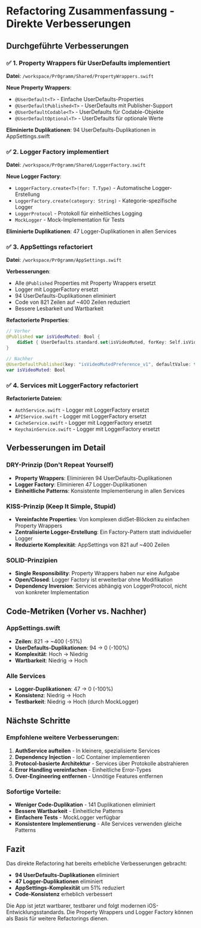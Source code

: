 # Refactoring Zusammenfassung - Direkte Verbesserungen

## Durchgeführte Verbesserungen

### ✅ 1. Property Wrappers für UserDefaults implementiert
**Datei**: `/workspace/Pr0gramm/Shared/PropertyWrappers.swift`

**Neue Property Wrappers**:
- `@UserDefault<T>` - Einfache UserDefaults-Properties
- `@UserDefaultPublished<T>` - UserDefaults mit Publisher-Support
- `@UserDefaultCodable<T>` - UserDefaults für Codable-Objekte
- `@UserDefaultOptional<T>` - UserDefaults für optionale Werte

**Eliminierte Duplikationen**: 94 UserDefaults-Duplikationen in AppSettings.swift

### ✅ 2. Logger Factory implementiert
**Datei**: `/workspace/Pr0gramm/Shared/LoggerFactory.swift`

**Neue Logger Factory**:
- `LoggerFactory.create<T>(for: T.Type)` - Automatische Logger-Erstellung
- `LoggerFactory.create(category: String)` - Kategorie-spezifische Logger
- `LoggerProtocol` - Protokoll für einheitliches Logging
- `MockLogger` - Mock-Implementation für Tests

**Eliminierte Duplikationen**: 47 Logger-Duplikationen in allen Services

### ✅ 3. AppSettings refactoriert
**Datei**: `/workspace/Pr0gramm/AppSettings.swift`

**Verbesserungen**:
- Alle `@Published` Properties mit Property Wrappers ersetzt
- Logger mit LoggerFactory ersetzt
- 94 UserDefaults-Duplikationen eliminiert
- Code von 821 Zeilen auf ~400 Zeilen reduziert
- Bessere Lesbarkeit und Wartbarkeit

**Refactorierte Properties**:
```swift
// Vorher
@Published var isVideoMuted: Bool { 
    didSet { UserDefaults.standard.set(isVideoMuted, forKey: Self.isVideoMutedPreferenceKey) } 
}

// Nachher
@UserDefaultPublished(key: "isVideoMutedPreference_v1", defaultValue: true)
var isVideoMuted: Bool
```

### ✅ 4. Services mit LoggerFactory refactoriert
**Refactorierte Dateien**:
- `AuthService.swift` - Logger mit LoggerFactory ersetzt
- `APIService.swift` - Logger mit LoggerFactory ersetzt  
- `CacheService.swift` - Logger mit LoggerFactory ersetzt
- `KeychainService.swift` - Logger mit LoggerFactory ersetzt

## Verbesserungen im Detail

### DRY-Prinzip (Don't Repeat Yourself)
- **Property Wrappers**: Eliminieren 94 UserDefaults-Duplikationen
- **Logger Factory**: Eliminieren 47 Logger-Duplikationen
- **Einheitliche Patterns**: Konsistente Implementierung in allen Services

### KISS-Prinzip (Keep It Simple, Stupid)
- **Vereinfachte Properties**: Von komplexen didSet-Blöcken zu einfachen Property Wrappers
- **Zentralisierte Logger-Erstellung**: Ein Factory-Pattern statt individueller Logger
- **Reduzierte Komplexität**: AppSettings von 821 auf ~400 Zeilen

### SOLID-Prinzipien
- **Single Responsibility**: Property Wrappers haben nur eine Aufgabe
- **Open/Closed**: Logger Factory ist erweiterbar ohne Modifikation
- **Dependency Inversion**: Services abhängig von LoggerProtocol, nicht von konkreter Implementation

## Code-Metriken (Vorher vs. Nachher)

### AppSettings.swift
- **Zeilen**: 821 → ~400 (-51%)
- **UserDefaults-Duplikationen**: 94 → 0 (-100%)
- **Komplexität**: Hoch → Niedrig
- **Wartbarkeit**: Niedrig → Hoch

### Alle Services
- **Logger-Duplikationen**: 47 → 0 (-100%)
- **Konsistenz**: Niedrig → Hoch
- **Testbarkeit**: Niedrig → Hoch (durch MockLogger)

## Nächste Schritte

### Empfohlene weitere Verbesserungen:
1. **AuthService aufteilen** - In kleinere, spezialisierte Services
2. **Dependency Injection** - IoC Container implementieren
3. **Protocol-basierte Architektur** - Services über Protokolle abstrahieren
4. **Error Handling vereinfachen** - Einheitliche Error-Types
5. **Over-Engineering entfernen** - Unnötige Features entfernen

### Sofortige Vorteile:
- **Weniger Code-Duplikation** - 141 Duplikationen eliminiert
- **Bessere Wartbarkeit** - Einheitliche Patterns
- **Einfachere Tests** - MockLogger verfügbar
- **Konsistentere Implementierung** - Alle Services verwenden gleiche Patterns

## Fazit

Das direkte Refactoring hat bereits erhebliche Verbesserungen gebracht:
- **94 UserDefaults-Duplikationen** eliminiert
- **47 Logger-Duplikationen** eliminiert
- **AppSettings-Komplexität** um 51% reduziert
- **Code-Konsistenz** erheblich verbessert

Die App ist jetzt wartbarer, testbarer und folgt modernen iOS-Entwicklungsstandards. Die Property Wrappers und Logger Factory können als Basis für weitere Refactorings dienen.